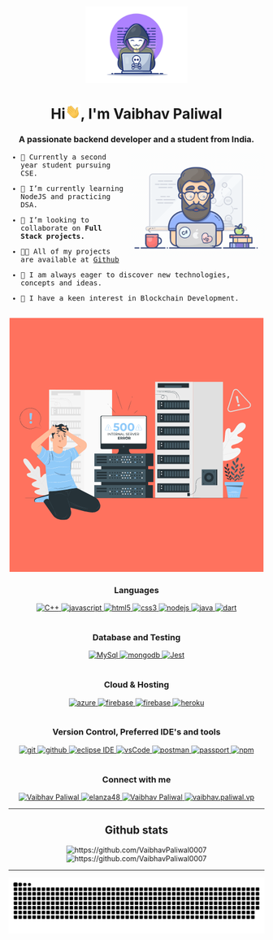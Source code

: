 <div align="center">
  <img width="200rem"; height="auto" src="./resources/img/materialHacker.png"/>
  <h1>Hi<img width="30rem" src="./resources/img/waving.gif">, I'm Vaibhav Paliwal</h1>
  <h3>A passionate backend developer and a student from India.</h3>
</div>

<div>
  <samp>
  <img align="right" width="270rem" height="auto" src="./resources/img/geek.gif"/>

- 🙂 Currently a second year student pursuing CSE.

- 🌱 I’m currently learning NodeJS and practicing DSA.

- 👯 I’m looking to collaborate on <strong>Full Stack projects.</strong>

- 👨‍💻 All of my projects are available at [Github](https://github.com/VaibhavPaliwal0007)

- 🖤 I am always eager to discover new technologies, concepts and ideas.

- 🤒 I have a keen interest in Blockchain Development.

  </samp>
</div>
<br>
<div>
  <div align="center">
    <img width="500rem" height="auto" src="./resources/img/500InternalServerError.gif"/>
  </div>

  <div align="center">
    <h3>Languages</h3>
    <a href="https://www.w3schools.com/cpp/" target="_blank"> 
    <img alt="C++" src="https://img.shields.io/badge/C++-00599C.svg?&style=for-the-badge&logo=cplusplus&logoColor=red">
     </a> 
    </a>
    <a href="https://developer.mozilla.org/en-US/docs/Web/JavaScript" target="_blank"> 
      <img src="https://img.shields.io/badge/Javascript-F7DF1E.svg?style=for-the-badge&logo=javascript&logoColor=black"
        alt="javascript"/> 
    </a>
    <a href="https://www.w3.org/html/" target="_blank"> 
      <img src="https://img.shields.io/badge/html-E34F26.svg?style=for-the-badge&logo=html5&logoColor=white"
        alt="html5"/> 
    </a>
    <a href="https://www.w3schools.com/css/" target="_blank">
      <img src="https://img.shields.io/badge/css-1572B6.svg?style=for-the-badge&logo=css3&logoColor=white"
        alt="css3"/>
    </a>
     <a href="https://nodejs.org" target="_blank"> 
      <img src="https://img.shields.io/badge/node.js-339933.svg?style=for-the-badge&logo=nodedotjs&logoColor=white"
        alt="nodejs"/> 
    </a>
    <a href="https://www.java.com" target="_blank"> 
      <img src="https://img.shields.io/badge/Java-007396.svg?style=for-the-badge&logo=java&logoColor=white" 
        alt="java"/> 
    </a>
    <a href="https://dart.dev/guides" target="_blank">
      <img src="https://shields.io/badge/Dart-0175C2.svg?&style=for-the-badge&logo=Dart&logoColor=white" alt="dart"> 
    </a>
  </div>
  <br>

  <div align="center">
    <h3>Database and Testing</h3>
    <a href="https://dev.mysql.com/doc/" target="_blank"> 
      <img src="https://img.shields.io/badge/MySQL-4479A1.svg?&color=pink&style=for-the-badge&logo=MySQL&logoColor=white"
        alt="MySql"/> 
    </a>
    <a href="https://www.mongodb.com/" target="_blank"> 
      <img src="https://img.shields.io/badge/mongodb-47A248.svg?style=for-the-badge&logo=mongodb&logoColor=white"
        alt="mongodb"/> 
    </a> 
     <a href="https://jestjs.io/docs/getting-started" target="_blank"> 
      <img src="https://shields.io/badge/Jest-C21325.svg?&color=important&style=for-the-badge&logo=Jest&logoColor=white"
        alt="Jest"/> 
    </a> 
  
  </div>
  <br>
  <div align="center">
    <h3>Cloud & Hosting</h3>
    <a href="https://azure.microsoft.com/en-in/" target="_blank">
      <img  src="https://img.shields.io/badge/Azure-0078D4?style=for-the-badge&logo=microsoftazure&logoColor=white" alt="azure"/> 
    </a>
    <a href="https://firebase.google.com/" target="_blank">
      <img src="https://img.shields.io/badge/firebase-FFCA28.svg?style=for-the-badge&logo=firebase&logoColor=black" alt="firebase"/>
    </a>
    <a href="https://netlify.com/" target="_blank">
      <img src="https://img.shields.io/badge/netlify-00C7B7.svg?style=for-the-badge&logo=netlify&logoColor=black" alt="firebase"/>
    </a>
    <a href="https://heroku.com" target="_blank"> 
      <img src="https://img.shields.io/badge/heroku-430098.svg?style=for-the-badge&logo=heroku&logoColor=white"
        alt="heroku"/> 
    </a> 
  </div>
<br>
  <div align="center">
    <h3>Version Control, Preferred IDE's and tools</h3>
    <a href="https://git-scm.com/" target="_blank">
      <img src="https://img.shields.io/badge/git-F05032.svg?style=for-the-badge&logo=git&logoColor=white"
        alt="git"/>
    </a>
    <a href="https://github.com/VaibhavPaliwal0007" target="_blank">
      <img src="https://img.shields.io/badge/github-181717.svg?style=for-the-badge&logo=github&logoColor=white" alt="github" />
    </a>
     <a href="https://eclipse.org" target="_blank">
      <img src="https://img.shields.io/badge/eclipse-2C2255.svg?style=for-the-badge&logo=eclipse&logoColor=white" alt="eclipse IDE"/> 
    </a>
    <a href="https://code.visualstudio.com/" target="_blank">
      <img src="https://img.shields.io/badge/vscode-007ACC.svg?style=for-the-badge&logo=visualstudiocode&logoColor=white" alt="vsCode"/> 
    </a>
    <a href="https://postman.com" target="_blank"> 
      <img src="https://img.shields.io/badge/postman-FF6C37.svg?style=for-the-badge&logo=postman&logoColor=white" alt="postman"/>
    </a>
    <a href="http://www.passportjs.org" target="_blank">
     <img src="https://shields.io/badge/Passport-34E27A.svg?&color=bluevviolet&style=for-the-badge&logo=Passport&logoColor=white" alt="passport">
    </a>
    <a href="https://www.npmjs.com" target="_blank">
     <img src="https://shields.io/badge/npm-CB3837.svg?&color=ff69b4&style=for-the-badge&logo=Jest&logoColor=white" alt="npm">
    </a>
  </div>
</div>
</details>
<br>
<div align="center">
  <h3>Connect with me</h3>
  <div>
    <a  href="https://www.linkedin.com/in/vaibhav-paliwal-47325b207/" target="_blank">
      <img src="https://img.shields.io/badge/Linked%20In-0A66C2.svg?style=for-the-badge&logo=linkedin&logoColor=white" alt="Vaibhav Paliwal"/>
    </a>
    <a href="https://twitter.com/vaibhavvp_" target="_blank">
      <img src="https://img.shields.io/badge/Twitter-1DA1F2.svg?style=for-the-badge&logo=twitter&logoColor=white" alt="elanza48"/>
    </a>
    <a href="https://www.leetcode.com/Vp-" target="_blank">
      <img src="https://img.shields.io/badge/LeetCode-FFA116.svg?style=for-the-badge&logo=leetcode&logoColor=black" alt="Vaibhav Paliwal"/>
    </a>
    <a href="https://www.instagram.com/vaibhav.paliwal.vp/" target="_blank">
      <img src="https://shields.io/badge/Instagram-E4405F.svg?&color=ff69b4&style=for-the-badge&logo=Jest&logoColor=white"
      alt="vaibhav.paliwal.vp">
    </a>
  </div>
</div>
<hr>
<div align="center">
  <h2>Github stats</h2> 
  <img src="https://github-readme-stats.vercel.app/api?username=VaibhavPaliwal0007&show_icons=true&theme=tokyonight&hide_border=true&locale=en"
    alt="https://github.com/VaibhavPaliwal0007" />
  <img src="https://github-readme-streak-stats.herokuapp.com/?user=VaibhavPaliwal0007&theme=material-palenight" alt="https://github.com/VaibhavPaliwal0007" />
</div>
<hr>
<div align="center">
  <img  src="resources/img/github-contribution-grid-snake.svg"
    alt="Vaibhav Paliwal" />
</div>
